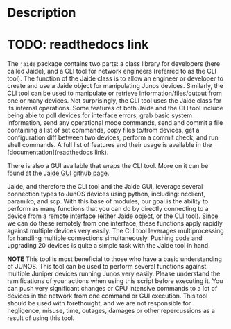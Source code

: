 Description
===========

# TODO: readthedocs link
The `jaide` package contains two parts: a class library for developers (here called Jaide), and a CLI tool for network engineers (referred to as the CLI tool). The function of the Jaide class is to allow an engineer or developer to create and use a Jaide object for manipulating Junos devices. Similarly, the CLI tool can be used to manipulate or retrieve information/files/output from one or many devices. Not surprisingly, the CLI tool uses the Jaide class for its internal operations. Some features of both Jaide and the CLI tool include being able to poll devices for interface errors, grab basic system information, send any operational mode commands, send and commit a file containing a list of set commands, copy files to/from devices, get a configuration diff between two devices, perform a commit check, and run shell commands. A full list of features and their usage is available in the [documentation](readthedocs link).

There is also a GUI available that wraps the CLI tool. More on it can be found at the [Jaide GUI github page](https://github.com/NetworkAutomation/jaide-gui).

Jaide, and therefore the CLI tool and the Jaide GUI, leverage several connection types to JunOS devices using python, including: ncclient, paramiko, and scp. With this base of modules, our goal is the ability to perform as many functions that you can do by directly connecting to a device from a remote interface (either Jaide object, or the CLI tool). Since we can do these remotely from one interface, these functions apply rapidly against multiple devices very easily. The CLI tool leverages multiprocessing for handling multiple connections simultaneously. Pushing code and upgrading 20 devices is quite a simple task with the Jaide tool in hand. 

**NOTE** This tool is most beneficial to those who have a basic understanding of JUNOS. This tool can be used to perform several functions against multiple Juniper devices running Junos very easily.  Please understand the ramifications of your actions when using this script before executing it. You can push very significant changes or CPU intensive commands to a lot of devices in the network from one command or GUI execution. This tool should be used with forethought, and we are not responsible for negligence, misuse, time, outages, damages or other repercussions as a result of using this tool.  
